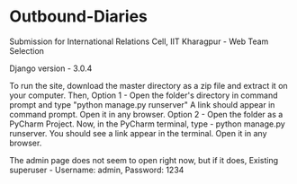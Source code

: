 # Outbound-Diaries

Submission for International Relations Cell, IIT Kharagpur - Web Team Selection

Django version - 3.0.4

To run the site, download the master directory as a zip file and extract it on your computer.
Then,
Option 1 - Open the folder's directory in command prompt and type "python manage.py runserver"
           A link should appear in command prompt. Open it in any browser.
Option 2 - Open the folder as a PyCharm Project.
           Now, in the PyCharm terminal, type - python manage.py runserver.
           You should see a link appear in the terminal. Open it in any browser.

The admin page does not seem to open right now, but if it does,
Existing superuser - Username: admin, Password: 1234
